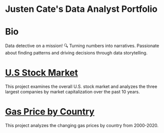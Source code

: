 # Justen Cate's Data Analyst Portfolio

# Bio

Data detective on a mission! 🔍 Turning numbers into narratives. Passionate about finding patterns and driving decisions through data storytelling.

# [U.S Stock Market](https://github.com/MrJCate/USStockMarket)

This project examines the overall U.S. stock market and analyzes the three largest companies by market capitalization over the past 10 years.

# [Gas Price by Country](https://github.com/MrJCate/GasPricesbyCountry)

This project analyzes the changing gas prices by country from 2000-2020.
